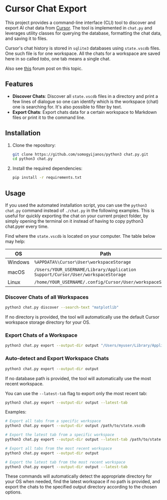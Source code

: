 # Cursor Chat Export

This project provides a command-line interface (CLI) tool to discover and export AI chat data from [Cursor](https://cursor.sh). The tool is implemented in `chat.py` and leverages utility classes for querying the database, formatting the chat data, and saving it to files.

Cursor's chat history is stored in `sqlite3` databases using `state.vscdb` files. One such file is for one workspace. All the chats for a workspace are saved here in so called *tabs*, one tab means a single chat.

Also see [this](https://forum.cursor.com/t/guide-5-steps-exporting-chats-prompts-from-cursor/2825) forum post on this topic.

## Features

- **Discover Chats**: Discover all `state.vscdb` files in a directory and print a few lines of dialogue so one can identify which is the workspace (chat) one is searching for. It's also possible to filter by text.
- **Export Chats**: Export chats data for a certain workspace to Markdown files or print it to the command line.

## Installation

1. Clone the repository:
    ```sh
    git clone https://github.com/somogyijanos/python3 chat.py.git
    cd python3 chat.py
    ```

2. Install the required dependencies:
    ```sh
    pip install -r requirements.txt
    ```

## Usage

If you used the automated installation script, you can use the `python3 chat.py` command instead of `./chat.py` in the following examples. This is useful for quickly exporting the chat on your current project folder, by simply opening the terminal on it instead of having to copy python3 chat.pyer every time.

Find where the `state.vscdb` is located on your computer. The table below may help:

| OS               | Path                                                      |
|------------------|-----------------------------------------------------------|
| Windows          | `%APPDATA%\Cursor\User\workspaceStorage`                  |
| macOS            | `/Users/YOUR_USERNAME/Library/Application Support/Cursor/User/workspaceStorage` |
| Linux            | `/home/YOUR_USERNAME/.config/Cursor/User/workspaceStorage` |

### Discover Chats of all Workspaces
```sh
python3 chat.py discover --search-text "matplotlib"
```

If no directory is provided, the tool will automatically use the default Cursor workspace storage directory for your OS.

### Export Chats of a Workspace
```sh
python3 chat.py export --output-dir output "/Users/myuser/Library/Application Support/Cursor/User/workspaceStorage/b989572f2e2186b48b808da2da437416/state.vscdb"
```

### Auto-detect and Export Workspace Chats
```sh
python3 chat.py export --output-dir output
```

If no database path is provided, the tool will automatically use the most recent workspace.

You can use the `--latest-tab` flag to export only the most recent tab:

```sh
python3 chat.py export --output-dir output --latest-tab
```

Examples:

```sh
# Export all tabs from a specific workspace
python3 chat.py export --output-dir output /path/to/state.vscdb

# Export the latest tab from a specific workspace
python3 chat.py export --output-dir output --latest-tab /path/to/state.vscdb

# Export all tabs from the most recent workspace
python3 chat.py export --output-dir output

# Export the latest tab from the most recent workspace
python3 chat.py export --output-dir output --latest-tab
```

These commands will automatically detect the appropriate directory for your OS when needed, find the latest workspace if no path is provided, and export the chats to the specified output directory according to the chosen options.
